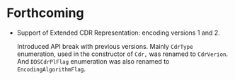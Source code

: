 # Forthcoming

* Support of Extended CDR Representation: encoding versions 1 and 2.

    Introduced API break with previous versions.
    Mainly `CdrType` enumeration, used in the constructor of `Cdr,` was renamed to `CdrVerion`.
    And `DDSCdrPlFlag` enumeration was also renamed to `EncodingAlgorithmFlag`.
